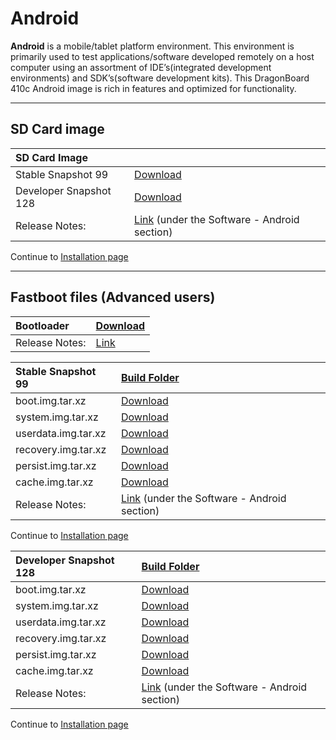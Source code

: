 # Android

**Android** is a mobile/tablet platform environment. This environment is primarily used to test applications/software developed remotely on a host computer using an assortment of IDE’s(integrated development environments) and SDK’s(software development kits). This DragonBoard 410c Android image is rich in features and optimized for functionality.

***

## SD Card image

|   SD Card Image    |                       |
|:------------------|:-----------------------|
| Stable Snapshot 99 | [Download](http://builds.96boards.org/releases/dragonboard410c/qualcomm/android/16.03/dragonboard410c_sdcard_install_android-99.zip)
| Developer Snapshot 128 | [Download](http://builds.96boards.org/snapshots/dragonboard410c/qualcomm/android/128/dragonboard410c_sdcard_install_android-128.zip)
|Release Notes:     |[Link](https://developer.qualcomm.com/hardware/dragonboard-410c/tools) (under the Software - Android section) |

Continue to [Installation page](../Installation/README.md)

***

## Fastboot files (Advanced users)

|   Bootloader       |    [Download](https://builds.96boards.org/releases/dragonboard410c/linaro/rescue/latest/dragonboard410c_bootloader_emmc_android-*.zip)    |
|:-------------------|:-----------------------|
|Release Notes:      |   [Link](http://builds.96boards.org/releases/dragonboard410c/linaro/rescue/latest/)            |

|   Stable Snapshot 99    |    [Build Folder](http://builds.96boards.org/releases/dragonboard410c/qualcomm/android/16.03/)            |
|:------------------------|:----------------------------------------------------------------------------------------------------------|
|boot.img.tar.xz          |[Download](http://builds.96boards.org/releases/dragonboard410c/qualcomm/android/16.03/boot.img.tar.xz)     |
|system.img.tar.xz        |[Download](http://builds.96boards.org/releases/dragonboard410c/qualcomm/android/16.03/system.img.tar.xz)   |
|userdata.img.tar.xz      |[Download](http://builds.96boards.org/releases/dragonboard410c/qualcomm/android/16.03/userdata.img.tar.xz) |
|recovery.img.tar.xz      |[Download](http://builds.96boards.org/releases/dragonboard410c/qualcomm/android/16.03/recovery.img.tar.xz) |
|persist.img.tar.xz       |[Download](http://builds.96boards.org/releases/dragonboard410c/qualcomm/android/16.03/persist.img.tar.xz)  |
|cache.img.tar.xz         |[Download](http://builds.96boards.org/releases/dragonboard410c/qualcomm/android/16.03/cache.img.tar.xz)    |
|Release Notes:     |[Link](https://developer.qualcomm.com/hardware/dragonboard-410c/tools) (under the Software - Android section)    |

Continue to [Installation page](../Installation/README.md)

|   Developer Snapshot 128    |    [Build Folder](http://builds.96boards.org/releases/dragonboard410c/qualcomm/android/latest/)       |
|:----------------------------|:------------------------------------------------------------------------------------------------------|
|boot.img.tar.xz      |[Download](http://builds.96boards.org/snapshots/dragonboard410c/qualcomm/android/128/boot.img.tar.xz)          |
|system.img.tar.xz    |[Download](http://builds.96boards.org/snapshots/dragonboard410c/qualcomm/android/128/system.img.tar.xz)        |
|userdata.img.tar.xz  |[Download](http://builds.96boards.org/snapshots/dragonboard410c/qualcomm/android/128/userdata.img.tar.xz)      |
|recovery.img.tar.xz  |[Download](http://builds.96boards.org/snapshots/dragonboard410c/qualcomm/android/128/recovery.img.tar.xz)      |
|persist.img.tar.xz   |[Download](http://builds.96boards.org/snapshots/dragonboard410c/qualcomm/android/128/persist.img.tar.xz)       |
|cache.img.tar.xz     |[Download](http://builds.96boards.org/snapshots/dragonboard410c/qualcomm/android/128/cache.img.tar.xz)         |
|Release Notes:       |[Link](https://developer.qualcomm.com/hardware/dragonboard-410c/tools) (under the Software - Android section)  |

Continue to [Installation page](../Installation/README.md)

